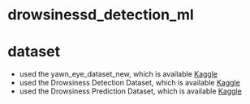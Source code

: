 # drowsinessd_detection_ml


# dataset 

- used the yawn_eye_dataset_new, which is available [Kaggle](https://www.kaggle.com/datasets/serenaraju/yawn-eye-dataset-new)
- used the Drowsiness Detection Dataset, which is available [Kaggle](https://www.kaggle.com/datasets/prasadvpatil/mrl-dataset)
- used the Drowsiness Prediction Dataset, which is available [Kaggle](https://www.kaggle.com/datasets/rakibuleceruet/drowsiness-prediction-dataset)